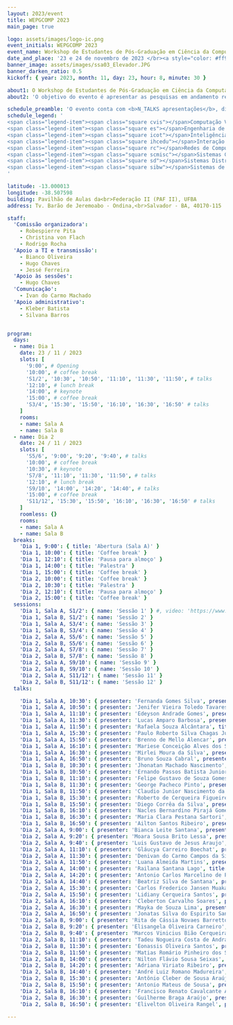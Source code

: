 ```yaml
---
layout: 2023/event
title: WEPGCOMP 2023
main_page: true

logo: assets/images/logo-ic.png
event_initials: WEPGCOMP 2023
event_name: Workshop de Estudantes de Pós-Graduação em Ciência da Computação do PGCOMP-UFBA
date_and_place: '23 e 24 de novembro de 2023 </br><a style="color: #ff9900;" href="http://www.igeo.ufba.br/auditorios">Auditório do Instituto de Geociências - UFBA</a>'
banner_image: assets/images/ssa03_Elevador.JPG
banner_darken_ratio: 0.5
kickoff: { year: 2023, month: 11, day: 23, hour: 8, minute: 30 }

about1: O Workshop de Estudantes de Pós-Graduação em Ciência da Computação – WEPGCOMP – é um evento anual organizado pelo Programa de Pós Graduação em Ciência da Computação (PGCOMP) da Universidade Federal da Bahia (UFBA).
about2: 'O objetivo do evento é apresentar as pesquisas em andamento realizadas pelos alunos de doutorado (a partir do segundo ano), bem como propiciar um ambiente de troca de conhecimento e congregação para toda a comunidade.'

schedule_preamble: 'O evento conta com <b>N_TALKS apresentações</b>, divididas em <b>N_SESSIONS sessões</b> ao longo de <b>N_DAYS dias</b>.<br>Os <b>slides</b> estarão disponíveis na <a style="font-weight: bold; color: #ff6600;" href="https://zenodo.org/communities/wepgcomp2023/">comunidade do PGCOMP no Zenodo</a>.'
schedule_legend: '
<span class="legend-item"><span class="square cvis"></span>Computação Visual</span>
<span class="legend-item"><span class="square es"></span>Engenharia de Software</span>
<span class="legend-item"><span class="square icot"></span>Inteligência Computacional e</span> <span class="legend-item">Otimização</span>
<span class="legend-item"><span class="square ihcedu"></span>Interação Humano-Computador</span> <span class="legend-item">e Informática e Educação</span>
<span class="legend-item"><span class="square rc"></span>Redes de Computadores</span>
<span class="legend-item"><span class="square scmisc"></span>Sistemas Computacionais</span>
<span class="legend-item"><span class="square sd"></span>Sistemas Distribuídos</span>
<span class="legend-item"><span class="square sibw"></span>Sistemas de Informação,</span> <span class="legend-item">Banco de Dados e Web</span>
'

latitude: -13.000013
longitude: -38.507598
building: Pavilhão de Aulas da<br>Federação II (PAF II), UFBA
address: Tv. Barão de Jeremoabo - Ondina,<br>Salvador - BA, 40170-115

staff:
  'Comissão organizadora':
    - Robespierre Pita
    - Christina von Flach
    - Rodrigo Rocha
  'Apoio a TI e transmissão':
    - Bianco Oliveira
    - Hugo Chaves
    - Jessé Ferreira
  'Apoio às sessões':
    - Hugo Chaves
  'Comunicação':
    - Ivan do Carmo Machado
  'Apoio administrativo':
    - Kleber Batista
    - Silvana Barros


program:
  days:
  - name: Dia 1
    date: 23 / 11 / 2023
    slots: [
      '9:00', # Opening
      '10:00', # coffee break
      'S1/2', '10:30', '10:50', '11:10', '11:30', '11:50', # talks
      '12:10', # lunch break
      '14:00', # keynote
      '15:00', # coffee break
      'S3/4', '15:30', '15:50', '16:10', '16:30', '16:50' # talks
    ]
    rooms:
    - name: Sala A
    - name: Sala B
  - name: Dia 2
    date: 24 / 11 / 2023
    slots: [
      'S5/6', '9:00', '9:20', '9:40', # talks
      '10:00', # coffee break
      '10:30', # keynote
      'S7/8', '11:10', '11:30', '11:50', # talks
      '12:10', # lunch break
      'S9/10', '14:00', '14:20', '14:40', # talks
      '15:00', # coffee break
      'S11/12', '15:30', '15:50', '16:10', '16:30', '16:50' # talks
    ]
    roomless: {}
    rooms:
    - name: Sala A
    - name: Sala B
  breaks:
    'Dia 1, 9:00': { title: 'Abertura (Sala A)' }
    'Dia 1, 10:00': { title: 'Coffee break' }
    'Dia 1, 12:10': { title: 'Pausa para almoço' }
    'Dia 1, 14:00': { title: 'Palestra' }
    'Dia 1, 15:00': { title: 'Coffee break' }
    'Dia 2, 10:00': { title: 'Coffee break' }
    'Dia 2, 10:30': { title: 'Palestra' }
    'Dia 2, 12:10': { title: 'Pausa para almoço' }
    'Dia 2, 15:00': { title: 'Coffee break' }
  sessions:
    'Dia 1, Sala A, S1/2': { name: 'Sessão 1' } #, video: 'https://www.youtube.com/watch?v=8AmXAu_FOLo', chairs: [Apolinário], volunteers: [Airton] }
    'Dia 1, Sala B, S1/2': { name: 'Sessão 2' }
    'Dia 1, Sala A, S3/4': { name: 'Sessão 3' }
    'Dia 1, Sala B, S3/4': { name: 'Sessão 4' }
    'Dia 2, Sala A, S5/6': { name: 'Sessão 5' }
    'Dia 2, Sala B, S5/6': { name: 'Sessão 6' }
    'Dia 2, Sala A, S7/8': { name: 'Sessão 7' }
    'Dia 2, Sala B, S7/8': { name: 'Sessão 8' }
    'Dia 2, Sala A, S9/10': { name: 'Sessão 9' }
    'Dia 2, Sala B, S9/10': { name: 'Sessão 10' }
    'Dia 2, Sala A, S11/12': { name: 'Sessão 11' }
    'Dia 2, Sala B, S11/12': { name: 'Sessão 12' }
  talks:

    'Dia 1, Sala A, 10:30': { presenter: 'Fernanda Gomes Silva', presenter_short: 'Fernanda G Silva', title: 'Adoption of OSS projects in Software Engineering Higher Education: An Approach based on the Instructor Profile', abstract: 'Esta tese de doutorado investiga como e a partir de quais elementos pode ser incentivada a adoção de projetos Free/Libre/Open Source Software (FLOSS) no processo de ensino e aprendizagem de Engenharia de Software (ES). Nosso principal objetivo é apoiar a adoção contínua de projetos FLOSS na Educação em Engenharia de Software (EES) com base no perfil dos professores que lecionam ES em cursos de graduação no Brasil. Atualizamos um mapeamento sistemático da literatura sobre o uso de projetos open source na EES, aplicamos um questionário para identificação e classificação do perfil dos professores de ES no Brasil, considerando o domínio de conteúdo de ES, domínio técnico de FLOSS e domínio pedagógico. Em seguida, aplicamos técnicas de mineração de dados e aprendizado de máquina para mapear os perfis de professores e dois estudos de caso para coletar relatos de experiência de professores e alunos. Estamos realizando um estudo observacional com um professor experiente em FLOSS e no uso de projetos de código aberto na EES. Utilizaremos nossas descobertas para definir a proposta de um modelo para orientar a adoção de projetos FLOSS e práticas de sala de aula, com base em diferentes perfis de professores. Por fim, realizaremos uma avaliação com especialistas para validar o modelo proposto, e um estudo de caso para avaliar a estrutura proposta.', advisor: 'Christina von Flach Garcia Chavez', presenter_photo: 'fernandagomes.jpg', topic_abbr: 'es', topic: 'ESS: Educação em Engenharia de Software.', remote: 'sim', }
    'Dia 1, Sala A, 10:50': { presenter: 'Jenifer Vieira Toledo Tavares', presenter_short: 'Jenifer Toledo', title: 'Em direção da Avaliação da Sustentabilidade de Ecossistemas de Software', abstract: 'A pesquisa sobre avaliação da sustentabilidade de SECOs pode ter pontos em comum com a pesquisa sobre avaliação da saúde de ecossistemas de software que envolve aspectos técnicos, sociais e de negócio. A tese de Doutorado (AMORIM, 2022) trata de avaliação da saúde baseada em práticas arquiteturais usadas pelo SECOs. Este trabalho, tem como proposta um framework para Avaliação da Saúde para Ecosistemas de Software/Arquitetura de Software (HEVAL/SA). O HEVAL/SA foi definido considerando as práticas arquiteturais adotadas que influenciam indicadores de saúde em um ecossistema de software. A avaliação dessas práticas indicará um estado para a saúde do ecossistema.', advisor: 'Christina von Flach Garcia Chavez', coadvisor: '', presenter_photo: 'jenifer.vieira.jpg', topic_abbr: 'es', topic: '', doi: '', video: '', remote: 'sim', instagram: '@jenifvie', linkedin: 'https://www.linkedin.com/in/jenifer-vieira-toledo-tavares-b153b078/', }
    'Dia 1, Sala A, 11:10': { presenter: 'Edeyson Andrade Gomes', presenter_short: 'Edeyson Gomes', title: 'Uma Abordagem Baseada em Ontologia para Auxiliar a Aplicação de Princípios Curriculares Orientados a Competências em Recursos Educacionais Abertos', abstract: 'A educação baseada em competências tem atraído a atenção da comunidade de aprendizagem enriquecida por tecnologia, mas apresenta desafios na tradução de princípios curriculares orientados para competências em materiais de aprendizagem concretos. Para mitigar tal desafio, este projeto visa prover um framework de apoio à anotação de recursos educacionais abertos, baseado numa ontologia de competências. ', advisor: 'Lais do Nascimento Salvador', presenter_photo: 'edeysongomes.jpg', topic_abbr: 'icot', topic: 'CA: Interação Humano-Computador (IHC) e Informática e Educação (IEDU)', instagram: '@edeysongomes', twitter: '@edeyson', linkedin: 'https://www.linkedin.com/in/edeyson', }
    'Dia 1, Sala A, 11:30': { presenter: 'Lucas Amparo Barbosa', presenter_short: 'Lucas Amparo', title: 'Underwater Image Rendering Survey', abstract: 'The underwater world has gained more attention in research in the last few years. This is related to ocean exploration in many industries. Images are a helpful data source for many tasks in underwater exploration but face several issues related to light behavior in this environment. Given the complexity of capturing data from the sea and the large variability of components in the scene (depth, suspended particles, turbidity, etc.), rendering underwater scenes can provide relevant data to improve image processing algorithms and train computer vision tasks. The main goal of this paper is to summarize works with underwater imagery approaches, discussing their techniques, contributions, and potential improvements.', advisor: 'Antonio Lopes Apolinario Junior', coadvisor: '', presenter_photo: 'lucas.amparo.jpg', topic_abbr: 'cvis', topic: '', doi: '', video: '', }
    'Dia 1, Sala A, 11:50': { presenter: 'Rafaela Souza Alcântara', title: 'Redução de Artefatos Metálicos em Tomografias Computadorizadas para Aplicações Odontológicas', abstract: 'A cirurgia ortognática é um procedimento no qual aplicam-se movimentações na mandíbula e no maxilar para correção de casos de má oclusão dentária. Para o sucesso desse procedimento, o planejamento cirúrgico é uma etapa fundamental, com o objetivo de simular esses movimentos que serão executados durante a cirurgia, além de permitir que o paciente consiga visualizar o resultado previamente. Ao longo dos anos, com o avanço tecnológico, esse planejamento vem sendo elaborado com o auxílio de softwares para manipulação de dados tridimensionais. Entretanto, um dos principais desafios é a qualidade dos modelos gerados a partir da tomografia computadorizada, tendo em vista que a presença de objetos metálicos (implantes, obturações e aparelho dentário) podem gerar artefatos que dificultam o planejamento cirúrgico. Nesse trabalho, o objetivo principal consiste na redução desses artefatos no domínio da imagem e da malha 3D. Na primeira etapa, foram utilizadas técnicas de processamento de imagem para análise geométrica dos artefatos presentes nos slices da tomografia e em seguida, uma nova reconstrução 3D foi obtida. Entretanto, esses modelos são bastante densos, dificultando a utilização de técnicas de processamento geométrico nesse domínio. Assim, foi necessária a utilização dos conceitos de processamento espectral para aplicação de técnicas de segmentação e filtragem baseando-se nas características descritas pelos autovetores e autovalores gerados a partir dessas malhas 3D.', advisor: 'Antonio Lopes Apolinario Junior', presenter_photo: 'rafa.alcantara23.jpg', topic_abbr: 'cvis', remote: 'sim', instagram: '@rafa.alcantara', linkedin: 'https://www.linkedin.com/in/rsalcantara', }
    'Dia 1, Sala A, 15:30': { presenter: 'Paulo Roberto Silva Chagas Junior', presenter_short: '', title: '', abstract: '', advisor: 'Luciano Reboucas de Oliveira', coadvisor: '', presenter_photo: '', topic_abbr: 'icot', topic: '', doi: '', video: '', instagram: '', twitter: '', linkedin: '', }
    'Dia 1, Sala A, 15:50': { presenter: 'Brenno de Mello Alencar', presenter_short: 'Brenno Mello', title: 'Método de Concept Drift para Aprendizado Online com Redes Neurais na Fog Computing', abstract: 'A Internet of Things tem produzido infraestruturas e aplicações que geram grande volume de dados. Esses dados são geralmente fluxos de dados que têm a característica de serem contínuos e infinitos, e também apresentam a particularidade de modificar o seu comportamento ao longo do tempo. Embora a Cloud Computing forneça à infraestrutura IoT o tratamento adequado sob aspectos relacionados à escalabilidade e centralização dos recursos, a distância entre os dispositivos e a nuvem pode impor limitações para atingir baixa latência no tráfego de dados. Visando manter a escalabilidade, obter baixa latência e diminuir o tráfego de dados entre os dispositivos IoT e a Nuvem, a Fog Computing foi proposta. Apesar da Fog Computing estabelecer a disponibilização dos recursos na borda da rede, as tecnologias e técnicas utilizadas atualmente para processamento e análise de dados IoT podem não ser suficientes para suportar os fluxos contínuos e ilimitados de dados que as plataformas e aplicações IoT produzem. Dessa forma, este trabalho apresenta uma abordagem para processamento e análise de fluxos de dados da Internet das Coisas em tempo real na Fog. Essa abordagem tem como objetivo principal reduzir a quantidade de dados transmitidos na infraestrutura de rede, o que permite, como consequência, realizar uma modelagem de dados online, detectando mudanças no comportamento do fluxo de dados e redução do uso da Internet.', advisor: 'Ricardo Araujo Rios', presenter_photo: 'brennodemello.bm.jpg', topic_abbr: 'icot', topic: 'CA: Inteligência Computacional e Otimização (ICOT)', }
    'Dia 1, Sala A, 16:10': { presenter: 'Mariese Conceição Alves dos Santos', presenter_short: 'Mariese Santos', title: 'Improving Autonomous Vehicle Data Offloading via Heterogeneous Edge Computing Networks', abstract: 'Veículos Autônomos conectados (CAV) possuem recursos de comunicação que tem como objetivo a segurança e eficiência. Os CAVs armazenam em seus caches vários tipos de dados, incluindo os gerados por radares, que são utilizados para auxiliar no Sistema de Transporte Inteligente. A comunicação do Veículo para Infraestrutura (V2I) é utilizada para realizar o offloading desses dados para RSU. Neste trabalho é proposta uma abordagem que tem como objetivo utilizar a Estação de Base (BS), que oferece heterogêneas redes de comunicação (DSRC, 5GmmWave e 6G), para realizar o offloading dos dados para edge computing da rede utilizada. A BS proporciona aos veículos maior tempo de conectividade, este tempo é que limita a capacidade máxima dos dados que podem ser transmitidos pelas redes. Para escolha dos dados de transmissão é utilizado o tamanho dos dados (Mb) e o deadline, para suavizar a transmissão. Além disso, devido as interferências sofridas pelas redes é calculada a capacidade de transmissão do canal para cada veículo, em cada instante do tempo. Essas informações são utilizadas como restrições em uma Programação Linear Inteira (PLI) (0-1), com o problema das múltiplas redes de comunicação, para otimizar a escolha da rede. Em que as redes 5GmmWave/6G só são utilizadas pelos dados de alta prioridade e os demais quando o deadline estão vencendo,  os outros utilizam a rede DSRC. Como resultado a abordagem proposta consegue transmitir dados mantendo a qualidade do serviço e menor custo.', advisor: 'Maycon Leone Maciel Peixoto', presenter_photo: 'mariese.santos.jpg', topic_abbr: 'icot', topic: 'CA: Inteligência Computacional e Otimização (ICOT)', linkedin: 'https://www.linkedin.com/in/marieseconceição', }
    'Dia 1, Sala A, 16:30': { presenter: 'Mirlei Moura da Silva', presenter_short: 'Mirlei Moura', title: 'A Novel Distance Measure for Heterogeneous Data: Time Series and Non-Temporal Data', abstract: 'Amongst the several machine learning techniques, distance (or similarity) measures are used to calculate the proximity of objects in a dataset. By employing such a type of measure, it is possible to generate “clusters” in unsupervised learning techniques or classify the objects in supervised learning techniques. In general, these measures are projected considering only one type of data. Datasets from real-world applications can comprise a mixture of data, thus requiring different approaches for identifying such patterns and groups. Literature is centered around three main approaches for leading with heterogeneous data: i) using a unique distance measure to all data types, ii) using specific measures for each data type, or iii) converting all data types to a unique type and then applying the first approach. Conversely, applying machine learning techniques in a dataset with time series and non-temporal data is not trivial because temporal data can have different behaviors that influence distance measures. Therefore, this work proposes a measure that enables the calculation of the distance between objects comprised of times series and numerical data features. To develop this measure, we first sought to identify and analyze existing works with mixed data clustering approaches involving temporal data.  Then, we combine measures, for a unique data type, to deal with heterogeneous datasets to generate a unique measure for time series and non-temporal data.', advisor: 'Robespierre dantas Da Rocha Pita', presenter_photo: 'mirleims.jpg', topic_abbr: 'icot', topic: 'CA: Inteligência Computacional e Otimização (ICOT)', }
    'Dia 1, Sala A, 16:50': { presenter: 'Bruno Souza Cabral', presenter_short: '', title: 'Comparison of Generative and Sequence Labeling Methods for Portuguese Open Information Extraction', abstract: '', advisor: 'Daniela Barreiro Claro', coadvisor: 'Marlo Vieira dos Santos e Souza', presenter_photo: '', topic_abbr: 'sibw', topic: 'CA: Inteligência Computacional e Otimização (ICOT)', instagram: '', twitter: '', linkedin: '', }
    'Dia 1, Sala B, 10:30': { presenter: 'Jhonatan Machado Nascimento', presenter_short: '', title: '', abstract: '', advisor: 'Na ??', coadvisor: '', presenter_photo: '', topic_abbr: 'na', topic: '', doi: '', video: '', instagram: '', twitter: '', linkedin: '', }
    'Dia 1, Sala B, 10:50': { presenter: 'Ernando Passos Batista Junior', presenter_short: 'Ernando Passos', title: 'Deep Neural Network-based Solution to Improve Communication of Reactive OpenFlow/SDN Networks in Fog of Things Data Streams', abstract: 'The significant adoption of the Internet of Things (IoT) has intensified the challenges in providing suitable IoT infrastructures that meet essential requirements, such as dynamic networks and low latency Sensors used in IoT applications may be with an unstable network infrastructure, or  overload on a network link associated with an IoT Gateway (server). Such scenarios may result in increased latency and consequently unavailability in IoT applications. Ensuring low latency is essential for IoT applications to be able to deal more adequately with possible changes in device conditions. To meet this low latency requirement, one must ensure that the network infrastructure adjusts to dynamic IoT data stream traffic. In this context, the Software-Defined Networking (SDN) and the OpenFlow protocol provide possibilities for IoT networks. Based on the global view of network elements, SDN allows the programmability and control of the infrastructure according to the actual demands of applications. This work proposes a solution based on Deep Neural Networks (DNN) to predict data streams from IoT devices. The proposal automatically uses past data from the IoT data stream to calculate the time of the subsequent communication from IoT devices. Based on these predictions, actions are programed and executed in advance, facilitating the installation of OpenFlow rules and avoiding potential congestion in the network paths of the IoT data stream.', advisor: 'Cassio Vinicius Serafim Prazeres', coadvisor: 'Gustavo Bittencourt', presenter_photo: 'ernandopassosjr.jpg', topic_abbr: 'sibw', topic: 'CA: Sistemas de Informação, Banco de Dados e Web (SIBW)', }
    'Dia 1, Sala B, 11:10': { presenter: 'Felipe Gustavo de Souza Gomes', presenter_short: 'Felipe Gomes', title: 'Um Guideline para Revisão Sistemática em Fóruns de Discussão', abstract: 'Apesar da popularidade de fóruns em pesquisas, principalmente o StackOverflow, a literatura carece de abordagens que guiem o processo de análise e revisão sistemática desse tipo de literatura.  Isso se torna principalmente importante dado a quantidade massiva de dados que podem ser criados com consultas a esses conjuntos de dados. Dessa forma, esse trabalho se propõe a construir um guideline/abordagem que possa auxiliar pesquisadores na revisão sistemática de literatura cinza proveniente de fóruns de discussão em Engenharia de Software.', advisor: 'Cassio Vinicius Serafim Prazeres', coadvisor: '', presenter_photo: 'felipe.gustavo.jpg', topic_abbr: 'sibw', topic: '', doi: '', video: '', }
    'Dia 1, Sala B, 11:30': { presenter: 'George Pacheco Pinto', presenter_short: 'George Pacheco', title: 'Towards Data Privacy in a Fog of Things', abstract: 'Data from the Internet of Things devices enable the design of new business models and services, improving user experience and satisfaction. However, these devices also collect personal data and place them on centralized servers without transparency and user control, enhancing data privacy concerns (such as identification, localization and tracking, profiling, and linkage). Thus, we propose the FoT-PDS paradigm, an extension of the Fog of Things (FoT) paradigm tailored to protect personal data privacy in the IoT, specifically in the FoT. We propose a data decentralization solution through Personal Data Stores, empowering users with control over their data. We present an architectural framework based on this concept and a comparative analysis to assess the alignment of our proposal with the rights of GDPR data subjects.', advisor: 'Cassio Vinicius Serafim Prazeres', presenter_photo: 'george.pacheco.jpg', topic_abbr: 'sibw', topic: 'CA: Internet das Coisas', instagram: '@georgeppinto', twitter: '@georgepacheco', }
    'Dia 1, Sala B, 11:50': { presenter: 'Claudio Junior Nascimento da Silva', presenter_short: 'Claudio Junior', title: 'Inteligência Artificial e Blockchain habilitadas para Sistemas IoT Tolerante a Falhas', abstract: 'A IoT compreende uma rede de dispositivos incorporados com sensores, atuadores e softwares conectados à Internet que podem trocar seus dados por valor, garantindo a coleta, o processamento e a transferência de dados pela rede. Para que um sistema IoT atinja seus objetivos, ele possuir  atributos como confiabilidade, disponibilidade, segurança e escalabilidade. Além disso, os dispositivos IoT têm recursos e capacidades limitados e são suscetíveis a falhas, que podem levar a danos irreversíveis. As falhas podem ocorrer devido a problemas de hardware, software ou a partir de alguma ação externa. Fornecer uma infraestrutura confiável que permita que os dispositivos executem suas funções sem interrupções é um dos maiores desafios em um sistema IoT. Esta pesquisa tem como objetivo desenvolver uma arquitetura segura e confiável para domínios IoT em ambientes FoT Computing, tolerante a falhas e habilitada para blockchain e inteligência artificial (IA).  No momento, as atividades da pesquisa se encontram em duas linhas: a primeira, atuando na pesquisa, desenvolvimento e avaliação de um módulo para simulação de falhas; e, a segunda, na definição de um modelo de blockchain a ser aplicado ao projeto de pesquisa.', advisor: 'Cassio Vinicius Serafim Prazeres', presenter_photo: 'claudiojns.jpg', topic_abbr: 'sibw', topic: 'IOT, IA, Blockchain e Tolerância a Falhas', instagram: '@cldjunior1106', linkedin: 'https://www.linkedin.com/in/claudio-junior-423913198/', }
    'Dia 1, Sala B, 15:30': { presenter: 'Roberto de Cerqueira Figueiredo', title: ' Análise de Modelos  Intencionais para a  Interoperabilidade Pragmática.', abstract: 'Os sistemas de informação modernos estão se tornando cada vez mais complexos devido a necessidade de combinar softwares heterogêneos. Um entendimento comum dos problemas de interoperabilidade não é uma tarefa trivial, pois sistemas complexos podem conter muitos componentes de software independentes. As soluções para interoperabilidade pragmática propõe, dentre outras coisas, a análise contextual e a análise de intenção. A análise contextual tem sido empregada através do modelo 5W1H, porém a análise intencional ainda tem sido pouco explorada, devido a sua dificuldade de compreender as intenções entre os sistemas. Esta trabalho apresenta uma proposta de tese para estudo de modelos intencionais que visam analisar o modelo mais adequado para a interoperabilidade pragmática entre sistemas. Espera-se ao final desta tese ter um modelo intencional definido para o provimento da interoperabilidade pragmática.', advisor: 'Daniela Barreiro Claro', presenter_photo: 'roberedo.jpg', topic_abbr: 'sibw', }
    'Dia 1, Sala B, 15:50': { presenter: 'Diego Corrêa da Silva', presenter_short: 'Diego Correa', title: 'Exploiting Calibration Settings toward Fairness in Recommender Systems', abstract: 'Recommender Systems seek to learn the users’ preferences through their interaction with the system. The system uses it to create personalized recommendation lists. Most recommender systems create a recommendation list with items which is most relevant or similar to the user’s profile. However, the emphasis on relevance can cause problems such as super specialization, popularity bias, or imbalance among the preferred classes. All these problems create a recommendation list with items that belong to only a few areas/classes of the user’s preferences, i. e., generating a list that is not fair to the user’s preferences. In this regard, calibrated recommendation systems have attracted attention as a means of ensuring a degree of fairness. This kind of system is known as a multi-objective recommender system, desiring to simultaneously provide relevant and calibrated items. The calibration objective seeks to generate a recommendation list that observes the genre proportions of the items in the user’s preference. The kernel idea is inserting items that follow these proportions. However, there are other objectives that a recommender system can achieve besides calibration. Thus, this study aims to analyze the effect of the calibration over other objectives such as novelty, coverage, personalization, unexpectedness, and serendipity. The results show that our proposals increase most of the objectives.', advisor: 'Frederico Araujo Durao', presenter_photo: 'diego.correa.jpg', topic_abbr: 'sibw', topic: 'CA: Sistemas de Informação, Banco de Dados e Web (SIBW)', }
    'Dia 1, Sala B, 16:10': { presenter: 'Nacles Bernardino Pirajá Gomes', presenter_short: 'Nacles Gomes', title: 'Framework para a Integração e Segurança de Dados em Ambientes Heterogêneos: Uma Solução com GCS e Blockchain', abstract: 'Com a evolução das Tecnologias de Informação e Comunicação (TIC’s) nas últimas décadas, observou-se um aumento na disponibilização de dados em diversos formatos, impulsionando o desenvolvimento de novas soluções para integração, consolidação e análise de informações. Nesse aspecto, apesar de ser um paradigma relativamente novo, os Grafos de Conhecimento Semântico (GCS) tem se apresentado como uma tecnologia promissora no processo de integração de dados de fontes heterogêneas por sua representação rica e flexível das relações entre entidades e seus atributos, que facilitam a inferência e obtenção de informações, sem restrições de cenários ou domínios. Contudo, é importante salientar que a construção de GCS não é uma tarefa trivial e de fácil implementação. Segundo Assche et. al. (2023), as soluções atuais de mapeamento e geração de GSC são específicas para determinados casos de uso, não atendendo a todas as necessidades; sem falar nas questões que envolvem dados sensíveis, como os oriundos das áreas de saúde e finanças, por exemplo. Nesse aspecto, propomos um framework que utiliza ontologia(s) e mapeamento R2RML para atender as questões que envolvem os problemas de integração de dados (semi-)estruturados, atendendo muitos cenários, desde bancos de dados relacionais e NoSQL, até dados oriundos de dispositivos IoT; incluindo a possibilidade de armazenamento e compartilhamento de GCS via blockchain privada, assegurando a imutabilidade e segurança no manejo de dados sensíveis.', advisor: 'Lais do Nascimento Salvador', coadvisor: '', presenter_photo: 'nacles.gomes.jpg', topic_abbr: 'sibw', topic: '', doi: '', video: '', }
    'Dia 1, Sala B, 16:30': { presenter: 'Maria Clara Pestana Sartori', presenter_short: 'Maria Clara Pestana', title: 'United for Humanity: developing a Collaborative Model for Crowd Engagement in Crisis Recovery Campaigns', abstract: 'Humanitarian crisis response often involves a high degree of unpre- dictability demand which an aid agency frequently creates. The present research aims to investigate the potential of collaboration among the entities involved in the recovery of communities affected by crises and emergencies. This investi- gation will focus on analyzing a crowdfunding platform to determine whether it can enhance collaboration between response entities and citizens, thus im- proving communication in crisis situations and, the effectiveness of crisis ef- forts. During times of crisis, crowdfunding has proven to be an effective tool for rapidly raising funds, increasing public awareness of the situation and can show where assistance is most needed during emergency situations. Therefore, this work proposes an in-depth analysis of a crowdfunding platform to enhance collaboration between citizens and response entities in crisis communication during disaster relief actions.', advisor: 'Vaninha Vieira dos Santos', presenter_photo: 'mpestana.jpg', topic_abbr: 'sibw', topic: 'CA: Sistemas de Informação, Banco de Dados e Web (SIBW)', remote: 'sim', instagram: '@mclarapestana', linkedin: 'https://www.linkedin.com/in/maria-clara-pestana-4991714a/', }
    'Dia 1, Sala B, 16:50': { presenter: 'Ailton Santos Ribeiro', presenter_short: 'Ailton Ribeiro', title: 'Rumo à Avatares Inclusivos: Um Estudo sobre a Autorrepresentação de Grupos Vulneráveis em Ambientes Virtuais', abstract: 'Avatares, representações digitais de usuários em ambientes virtuais, desempenham um papel central online, particularmente no contexto emergente do Metaverso. A personalização de avatares oferece às pessoas criar representações individualizadas, mas a autorrepresentação é sensível a múltiplos fatores, incluindo a identidade, autoexpressão e contexto. Pesquisas anteriores tem se dedicado a investigar a forma como os avatares devem ser concebidos e personalizados, levando em consideração o contexto de atividades específicas. No entanto, até o momento, tem sido escasso o número de estudos que abrangem a criação e personalização de avatares em uma ampla gama de contextos de atividades. Especialmente, há uma carência significativa de pesquisas que explorem a promoção da representação inclusiva de avatares em ambientes virtuais. O objetivo geral desta pesquisa é investigar e analisar fatores que influenciam as decisões de autorrepresentação de grupos vulneráveis em ambientes virtuais por meio de avatares, com foco especial na avaliação de estratégias destinadas a promover a autorrepresentação inclusiva desses avatares, considerando a complexidade inerente ao contexto e à autoexpressão da identidade dos usuários durante suas atividades online.', advisor: 'Vaninha Vieira dos Santos', presenter_photo: 'ailton.ribeiro.jpg', topic_abbr: 'sibw', topic: 'CA: Interação Humano-Computador (IHC) e Informática e Educação (IEDU)', remote: 'sim', }
    'Dia 2, Sala A, 9:00': { presenter: 'Bianca Leite Santana', presenter_short: 'Bianca Santana', title: 'Avaliação de Conceitos, Práticas ePerspectivas de Pensamento Computacional', abstract: 'O Pensamento Computacional (PC) é um conceito em destaque na comunidade de pesquisa em Educação em Computação, parte de diversos currículos de computação na escola. É frequentemente descrito como um processo de resolução de problemas por meio de habilidades cognitivas. Apesar disso, não há consenso sobre quais habilidades fazem parte do PC. Consequentemente, também não há consenso sobre como medi-lo, o que dificulta o estabelecimento de estratégias de ensino-aprendizagem e de avaliação da aquisição do PC. Nesse contexto, o objetivo deste trabalho é o desenvolvimento de uma avaliação da aquisição do PC, tendo como público-alvo estudantes dos anos finais do Ensino Fundamental. A avaliação proposta considera as dimensões de Conceitos, Práticas e Perspectivas de PC. A validação desse instrumento se dará por meio dos processos padrões da psicometria, incluindo a Teoria da Resposta ao Item. Como resultados parciais, realizamos um painel de especialistas composto por pesquisadores brasileiros para definir quais habilidades compõem o PC. Deste estudo resultou uma definição operacional para PC. A partir destes resultados, elaboramos um banco de questões com 117 itens no total. Realizamos a análise semântica com estudantes de perfil similar ao público-alvo do teste. Após essa etapa, alguns itens do banco de questões foram eliminados, restando um total de 95 itens. Como trabalhos futuros, faremos a análise de conteúdo, a análise estatística e a formatação da versão final do teste.', advisor: 'Christina von Flach Garcia Chavez', coadvisor: '', presenter_photo: 'biancasantana.ls.jpg', topic_abbr: 'es', topic: '', doi: '', video: '', }
    'Dia 2, Sala A, 9:20': { presenter: 'Moara Sousa Brito Lessa', presenter_short: 'Moara Brito', title: 'Rumo a sustentabilidade de software de pesquisa ', abstract: 'Ainda não existe uma definição acordada de sustentabilidade de software ou de como ela pode ser alcançada. No entanto, em engenharia de software, a sustentabilidade é frequentemente definida como a capacidade de resistir e de preservar a função de um sistema por um longo período de tempo. Esta definição aponta principalmente para a sustentabilidade técnica ao longo do tempo. Nesse contexto, devido ao uso crescente de software de pesquisa (entende-se como  softwares que são desenvolvidos em universidades e laboratórios de pesquisa como parte ou para apoiar suas pesquisas), a comunidade científica recentemente tem discutido sobre sua sustentabilidade, e capacidade de apoiar a reprodução de estudos dos pesquisadores. Nesse contexto, acreditando que ainda há oportunidades de contribuir com a melhoria da sustentabilidade do software de pesquisa, foi realizada uma pesquisa exploratória e snowballing em busca de lacunas de pesquisa.', advisor: 'Christina von Flach Garcia Chavez', presenter_photo: 'moara.brito.jpg', topic_abbr: 'es', topic: 'ESS: Educação em Engenharia de Software.', }
    'Dia 2, Sala A, 9:40': { presenter: 'Luis Gustavo de Jesus Araujo', presenter_short: 'Luis Araujo', title: 'Avaliação da eficácia de mensagens de erro melhoradas geradas por Large Language Model em um curso introdutório de programação em Python', abstract: 'Linguagens de Programação, em sua maioria, são idealizadas para o mercado de desenvolvimento de software. Em consequência, o feedback na forma de mensagens de erro de compiladores e interpretadores são focados em programadores experientes, sendo muitas vezes enigmáticos para estudantes novatos. Diante dos desafios da aprendizagem de programação, diversos pesquisadores se debruçam sobre este problema criando e utilizando ferramentas e linguagens adequadas ou adaptando feedbacks. Embora a linguagem Python seja adequada ao ensino introdutório de programação, ela possui um conjunto limitado de mensagens de erro que levam o estudante a possíveis confusões pela falta de informações relevantes à solução do problema. Neste sentido, a criação de feedback na forma de mensagens de erro melhoradas, que auxiliem os estudantes no ambiente de aprendizagem, é uma solução interessante. Um estudo preliminar realizado em um curso de programação introdutória com Python em que foi utilizado um ambiente próprio (PEEF) com emissão de mensagens melhoradas pré-cadastradas demonstrou que, embora a adição de feedback seja algo positivo, não é suficiente para que os estudantes solucionem os problemas encontrados. Deste modo, este trabalho visa apresentar um estudo realizado com especialistas para avaliar a adequação de mensagens melhoradas geradas por Large Language Model com dados de um curso de programação em Python.', advisor: 'Christina von Flach Garcia Chavez', coadvisor: '', presenter_photo: 'luisaraujo.ifba.jpg', topic_abbr: 'es', topic: '', doi: '', video: '', instagram: '@luis4raujo', twitter: '@luis4raujo', linkedin: 'https://www.linkedin.com/in/luis-gustavo-araujo-msc-55356655/', }
    'Dia 2, Sala A, 11:10': { presenter: 'Gláucya Carreiro Boechat', presenter_short: 'Glaucya Boechat', title: 'Uma Investigação sobre Análise de Sentimentos e Categorização de Issues Reabertas do GitHub', abstract: 'A reabertura de issues representa um desafio significativo no desenvolvimento e manutenção de software, acarretando custos e complexidade. Essa ocorrência muitas vezes indica problemas não resolvidos ou mal compreendidos na comunicação entre colaboradores do projeto e usuários, especialmente em plataformas como o GitHub. Nosso estudo visa aprofundar a compreensão dessas reaberturas em repositórios de código aberto, utilizando dados históricos, categorização de issues e análise de sentimentos dos desenvolvedores.  Na metodologia, empregamos a ferramenta SentiStrength-SE, adaptada para léxicos de Engenharia de Software, para obter pontuações negativas, positivas e o sentimento nas discussões relacionadas às issues. Desenvolvemos um modelo de categorização automática, classificando issues em áreas como Banco de Dados, Configuração, Desempenho, Funcional, Interface Homem-Máquina, Informação, Permissões/Obsoleto, Redes, Segurança e Testes. Finalmente, caracterizamos a reabertura de issues conforme os sentimentos dos desenvolvedores em cada categoria. Os resultados destacaram que a análise de sentimentos, embora valiosa, por si só não prevê com precisão as reaberturas de issues. A combinação de sentimentos com a categoria mostrou-se mais eficaz, sublinhando a importância do contexto e compreensão dos sentimentos para uma gestão eficaz no desenvolvimento de software.', advisor: 'Ivan do Carmo Machado', coadvisor: '', presenter_photo: 'glaucya.boechat.jpg', topic_abbr: 'es', topic: '', doi: '', video: '', instagram: '@gauboechat', twitter: '@Glaucyacboechat', linkedin: 'https://www.linkedin.com/in/gl%C3%A1ucya-boechat-1029925/', }
    'Dia 2, Sala A, 11:30': { presenter: 'Denivan do Carmo Campos da Silva', presenter_short: 'Denivan Campos', title: 'Investigating the Relationship between Human Factors and Test Code Quality', abstract: 'Software development is a collaborative, social, knowledge-intensive activity, and human-centered. These factors are essential for team diversity. There are three types of team diversity: informational (or knowledge), social, and values diversity. The literature has brought up a number of studies investigating test code quality, but there is just a little empirical evidence on the effects of knowledge diversity and test code quality. Whether we consider the prevalence of test smells in current software testing research, the number is way more limited. Test smells are bad implementations inserted by developers. Recent studies discuss developers’ perceptions of test smells and their impact on quality improvement, yet they have yet to discuss the effects of knowledge diversity in this regard. Our goal is to gather empirical evidence on such a relationship, between developer knowledge diversity and test code quality, with particular attention on the effect of test smells. We built a knowledge base considering the main concepts of software testing, maintenance, evolution, refactoring, and human aspect.  Next, to accomplish our research objective, we used a combination of mixed methods approach to gather empirical evidence on human aspects and test code quality. As a result, we intend to organize the findings in a set of guidelines. It can support developers in preventing the insertion of test smells during the creation of unit test cases.', advisor: 'Ivan do Carmo Machado', presenter_photo: 'denivan.campos.jpg', topic_abbr: 'es', topic: 'ESS: Qualidade de Software', remote: 'sim', instagram: '@dhennyacampos', twitter: '@dhennyacampos', linkedin: 'https://www.linkedin.com/in/denivancampos/', }
    'Dia 2, Sala A, 11:50': { presenter: 'Luana Almeida Martins', presenter_short: 'Luana Martins', title: 'Smart prediction for test smells refactorings', abstract: 'Test smells are considered bad practices for developing the test code. Their presence can reduce the test code quality, thus harming software testing and maintenance activities. Software refactoring has been a key practice to handle smells and improve software quality without changing its behavior. However, existing refactoring tools target production code with very different characteristics than test code. Despite the research invested in test smell refactoring, little is known about whether current refactorings improve the test code quality. This thesis proposal presents our research to help developers decide when and how to refactor test smells through a machine learning-based approach. First, we aim to mine refactorings performed by developers to derive a catalog of test-specific refactorings and their impact on the test code. Our findings show that developers prefer specific features of the testing frameworks, which may lead to test smells such as Inappropriate Assertion and Handling Exception. While the refactorings proposed in the literature aligned with the evolution of testing frameworks helps refactoring test smells, the Inappropriate Assertion remains unexplored in the literature. Second, we aim to collect and learn from test-specific refactorings to suggest which refactorings have the potential to fix test smells. As a result, the approach could support the test smells detection and refactoring guided to the practices closer to the developers’ perspective.', advisor: 'Ivan do Carmo Machado', coadvisor: '', presenter_photo: 'martins.luana.jpg', topic_abbr: 'es', topic: '', doi: '', video: '', instagram: '@lmartins.cb', twitter: '@luana_amartins', }
    'Dia 2, Sala A, 14:00': { presenter: 'Railana Santana Lago', title: 'Towards Automated Refactoring of Smelly Test Code', abstract: 'Test Refactoring improves the internal aspects of the software test without modifying its external behavior. However, the test code quality, i.e., design and writing standards, is not commonly prioritized within the industry. Test smells are anti-patterns that can harm the software testing understanding and maintenance. Although academia has constantly explored issues related to test smells and test code quality, there are still opportunities to improve how developers handle test code refactoring. This study initially provides a systematic mapping of the literature, which analyzed 42 primary works about test refactoring. The majority of the studies presented generic refactorings suitable for both production and test code. Some anti-patterns had multiple refactoring strategies, while others lacked a clear strategy. Existing tools have not evolved significantly since their inception, and many refactoring strategies have yet to be evaluated. Also, we investigated the effect of refactoring on the co-occurrence of test smells and observed that restructuring the test code can relocate or remove multiple test smell instances together. In this context, this study seeks to contribute with guidelines for refactoring multiple test smells, providing the order in which the refactoring should be applied to reduce the changes in test code. Furthermore, we intend to automate these guidelines and evaluate them with practitioners. ', advisor: 'Ivan do Carmo Machado', presenter_photo: 'railanassantana.jpg', topic_abbr: 'es', }
    'Dia 2, Sala A, 14:20': { presenter: 'Antonio Carlos Marcelino de Paula', presenter_short: '', title: '', abstract: '', advisor: 'Manoel Gomes de Mendonca Neto', coadvisor: '', presenter_photo: '', topic_abbr: 'es', topic: '', doi: '', video: '', instagram: '', twitter: '', linkedin: '', }
    'Dia 2, Sala A, 14:40': { presenter: 'Beatriz Silva de Santana', presenter_short: '', title: 'Exploring Psychological Safety in Software Engineering: Insights from Stack Exchange', abstract: '', advisor: 'Manoel Gomes de Mendonca Neto', presenter_photo: '', topic_abbr: 'es', topic: 'ESS: Engenharia de Software Experimental', instagram: '', twitter: '', linkedin: '', }
    'Dia 2, Sala A, 15:30': { presenter: 'Carlos Frederico Jansen Muakad', presenter_short: '', title: 'Mapeamento de sites de pergunta e resposta: uma abordagem comparativa entre os principais sites existentes a luz da engenharia de software', abstract: '', advisor: 'Manoel Gomes de Mendonca Neto', coadvisor: 'Glauco Carneiro', presenter_photo: '', topic_abbr: 'es', topic: 'ESS: Engenharia de Software Experimental', instagram: '', twitter: '', linkedin: '', }
    'Dia 2, Sala A, 15:50': { presenter: 'Lidiany Cerqueira Santos', presenter_short: 'Lidiany Cerqueira', title: 'Investigating Empathy in Software Engineering Based on the Practitioners’ Perspective', abstract: 'Context: Human aspects of practitioners have a strong influence on software engineering (SE). Empathy is one of these factors. It is the ability to understand and share the emotions of others. Despite its relevance, empathy is still an under-researched topic in SE.  Aims: Build a framework to support empathetic practices in SE activities.  Investigate the meaning, importance, practices, and effects of empathy from the perspective of software practitioners.  Method: In our first study, we performed a thematic synthesis of Grey Literature (GL).  Results:  As preliminary results, we analyzed 22 articles from DEV, an online community used by software developers. We organized this body of knowledge in a conceptual map and a set of conceptual frameworks of empathetic practices and effects related to communication and collaboration, management and leadership, coding, and code review. Our analysis broadens the comprehension of this human aspect in SE. Our findings may support new research efforts. Practitioners can use our framework as a conceptual guide to develop their empathetic capabilities. Additionally, our results can help companies to notice the importance of fostering empathic practices and building empathy skills.  Next steps: We plan to collect more data from other data sources to refine our results, and empirically assess them in a survey.', advisor: 'Manoel Gomes de Mendonca Neto', coadvisor: '', presenter_photo: 'lidianycs.jpg', topic_abbr: 'es', topic: '', doi: '', video: '', }
    'Dia 2, Sala A, 16:10': { presenter: 'Cleberton Carvalho Soares', presenter_short: 'Cleberton Soares', title: 'Maturity level of software systems to comply with the General Data Protection Law (LGPD)', abstract: 'The General Data Protection Law (LGPD) establishes guidelines for processing personal data with a strong emphasis on ethical considerations. Compliance with the LGPD is mandatory in software systems and non-compliance brings significant consequences. Accurately interpreting the text of the law for system specifications is a challenging task to undertake from scratch, and a lack of knowledge in LGPD makes it challenging to achieve symmetry that enables business continuity. Our research addresses aspects of the development of software systems in compliance with the LGPD, aiming to provide a valuable resource for professionals and researchers in the area and expand the body of knowledge of the law, which is recent, with a bias focused on software engineering and requirements.', advisor: 'Rita Suzana Pitangueira Maciel', presenter_photo: 'clebertonsoares.jpg', topic_abbr: 'es', topic: 'ESS: Proteção de dados pessoais', linkedin: 'https://www.linkedin.com/in/cleberton-carvalho-soares-54b2bab8', }
    'Dia 2, Sala A, 16:30': { presenter: 'Mayka de Souza Lima', presenter_short: 'Mayka Liima', title: 'A Conceptual Framework for the Design of Virtual Learning Environments', abstract: 'Several digital technological resources (DTRs) are adapted to use learning strategies for VLEs found in the literature, such as collaborative learning. Learning strategies have been modified to adapt traditional procedures and techniques to the technological tools. It is necessary to support the features of instructional design that look at design issues in the difficulties and challenges of teachers in adapting teaching practices. Using a conceptual framework can help in the composition of the instructional design. So is it possible to design a conceptual framework that supports the functionalities of the learning environment for education professionals to design the lessons according to their instructional design? A conceptual framework for the instructional design of learning theory strategies in VLEs is proposed. A survey and interviews will define the methodologies and DTRs used by educational professionals. The expected results will be triangulated and analyzed for the design of the conceptual framework. Thus, the conceptual framework proposed in this work aims to identify and present the conceptual definitions that involve the field of requirements engineering and their relationships. Within this framework, an organizational model of the concepts for learning strategies is proposed, where all information is validated through the consensus opinion of several experts in the field.', advisor: 'Rita Suzana Pitangueira Maciel', presenter_photo: 'maykalima.jpg', topic_abbr: 'es', topic: 'ESS: Educação em Engenharia de Software.', instagram: '@profmaykalima', }
    'Dia 2, Sala A, 16:50': { presenter: 'Jonatas Silva do Espirito Santo', presenter_short: '', title: 'Sensores Socioambientais e Comerciais para nowcasting de surtos e pandemias em potencial', abstract: '', advisor: 'Gecynalda Soares da Silva Gomes', presenter_photo: '', topic_abbr: 'es', topic: 'Ciência de Dados', instagram: '', twitter: '', linkedin: '', }
    'Dia 2, Sala B, 9:00': { presenter: 'Rita de Cássia Novaes Barretto', title: 'Beyond SDI environment: expanding the spatial data infrastructure through the blockchain', abstract: 'Este artigo apresenta uma proposta de arquitetura de referência para o desenvolvimento de sistemas distribuídos, a qual contribua com o aumento da confiança na geoinformação oficial nas esferas pública e privada. Nesse contexto, foram identificados os seguintes domínios e respectivas instâncias: (1) endereço residencial do cidadão como instância de dado geoespacial pertencente ao domínio da administração — pública e privada; (2) LGPD como instância do ordenamento jurídico pertencente ao domínio do direito; (3) Infraestrutura Nacional de Dados Espaciais (INDE) como instância de IDE pertencente ao domínio da computação. Neste trabalho em andamento, cujo foco está direcionado ao domínio da computação, a arquitetura em questão propõe a inserção das seguintes camadas: usuário, browser, interoperabilidade, consentimento e certificação, confiança e transparência, persistência; todas a oferecer suporte distribuído para a IDE. Esta proposta pretende estender a arquitetura de toda e qualquer IDE, que não contemple transparência, imutabilidade, rastreamento e confiança em seu escopo. Também, visa a contribuir no sentido da IDE descentralizada de maneira a romper o paradigma da centralização.', advisor: 'Fabiola Goncalves Pereira Greve', presenter_photo: 'rita.barretto.jpg', topic_abbr: 'scmisc', linkedin: 'https://www.linkedin.com/in/rbarretto/', }
    'Dia 2, Sala B, 9:20': { presenter: 'Elisangela Oliveira Carneiro', presenter_short: 'Elisangela Carneiro', title: 'Sistemas de Reputação baseados em Blockchain para ambientes IoT', abstract: 'Os dispositivos participantes de ecossistemas IoT precisam interagir e cooperar para desempenhar suas funções de sensoriamento, inteligência e atuação em tempo real. Escolher parceiros confiáveis é desafiador quando os dispositivos interagem com entidades sem referências de confiabilidade. Neste contexto, modelos de confiança baseados em reputação são cruciais para assegurar serviços e cooperação entre entidades confiáveis, contribuindo para melhoria da segurança em IoT. Entretanto, os sistemas de reputação são suscetíveis a ameaças e ataques. Tecnologias como fog-edge computing e blockchain surgem como soluções descentralizadas para promover segurança e privacidade em IoT. No entanto, devido as características específicas dos dispositivos em ambientes IoT, a integração destas tecnologias para promover e gerenciar confiança através de reputação requer uma análise criteriosa dos aspectos técnicos envolvidos. Atualmente, a pesquisa está na fase de definição de um modelo de gerenciamento de confiança para implementação nos experimentos.', advisor: 'Fabiola Goncalves Pereira Greve', presenter_photo: 'eocarneiro.jpg', topic_abbr: 'scmisc', topic: 'SC: Sistemas Distribuídos (SD)', }
    'Dia 2, Sala B, 9:40': { presenter: 'Marcos Vinicius Bião Cerqueira', presenter_short: 'Marcos Bião ', title: 'Privacidade em Redes Smart Home Através de Blockchains', abstract: 'A privacidade, enquanto direito intransferível, assume uma posição crítica em ambientes online, constituindo um aspecto crucial para qualquer sistema. A Internet das Coisas emerge como uma transformação na rotina das pessoas, proporcionando maior conveniência em suas atividades diárias. No entanto, é importante que a segurança seja abordada como um dos elementos fundamentais. Em casas inteligentes, embora possam carecer de dispositivos que acarretem danos diretos aos ocupantes em caso de ataques cibernéticos, é possível extrair informações sensíveis da vida dos residentes, resultando em grandes impactos em seu cotidiano. Este estudo investiga a utilização de blockchains privadas como meio de garantir a preservação da privacidade em residências inteligentes.', advisor: 'Cassio Vinicius Serafim Prazeres', coadvisor: '', presenter_photo: 'cerqueira.marcos.jpg', topic_abbr: 'sibw', topic: '', doi: '', video: '', remote: 'sim', }
    'Dia 2, Sala B, 11:10': { presenter: 'Tadeu Nogueira Costa de Andrade', title: 'Métodos estatísticos e de inteligência computacional para análise temporal em sistemas de tempo real', abstract: 'Sistemas em tempo real são compostos por um conjunto de tarefas que são lançadas recorrentemente para serem executadas e devem cumprir prazos. Projetar um sistema desse tipo de forma comprovadamente correta requer informações sobre o tempo de execução no pior caso (WCET) para cada uma de suas tarefas. No entanto, estimar o WCET está se tornando cada vez mais difícil devido à alta complexidade de hardware e software presentes nas plataformas atuais. Isso tem motivado o uso de técnicas para derivar o tempo de execução no pior caso probabilístico (pWCET). A maioria das abordagens existentes se baseia em medir o tempo de execução de cada tarefa do sistema em execução na plataforma alvo. Como as medições são realizadas durante o tempo de projeto, as amostras coletadas podem levar a estimativas não confiáveis (devido a possíveis viés de medição) ou não representativas (devido a dificuldades na reprodução das condições operacionais). Nesse contexto, o objetivo deste trabalho é desenvolver abordagens que contribuam para aprimorar a precisão e confiabilidade das estimativas de pWCET, superando os problemas mencionados. Até o momento, foram conduzidos dois estudos com propósitos distintos. No primeiro, é feita uma representação do tempo de execução com base em eventos de hardware, utilizando ferramentas de inteligência computacional. No segundo estudo, é realizada uma análise estatística para descrever a variação do tempo de execução em relação ao número de instruções executadas.', advisor: 'George Marconi de Araujo Lima', presenter_photo: 'tadeunca.jpg', topic_abbr: 'scmisc', remote: 'sim', }
    'Dia 2, Sala B, 11:30': { presenter: 'Eonassis Oliveira Santos', presenter_short: 'Eonassis Santos', title: 'Restauração Pós-Desastre para Redes Ópticas Elásticas com Abordagem de Múltiplos Caminhos Usando Algoritmo de Fluxo Máximo', abstract: 'Desastres naturais, como terremotos, tsunamis e furacões, representam uma ameaça significativa para infraestruturas de telecomunicações amplamente implantadas, especialmente em redes ópticas de backbone.A recuperação após grandes desastres se torna um desafio crítico, uma vez que falhas na rede geograficamente correlacionadas podem resultar em desconexões significativas e perda de dados. Este artigo apresenta um modelo de restauração pós-desastre para Redes Ópticas Elásticas (EON) com o objetivo de preservar a conectividade, a largura de banda de transmissão e a confiabilidade da conexão. Usando um Gráfico de Variante Temporal (TVG), o esquema de recuperação emprega o algoritmo de fluxo máximo para restaurar as conexões afetadas após um desastre. Com base em um modelo de falha probabilística, ele restaura conexões impactadas que estão completamente cortadas após o desastre ou cuja confiabilidade caiu abaixo dos limites de Qualidade de Serviço (QoS). Dadas as restrições de recursos na rede pós-desastre, políticas de relaxamento com base em QoS são utilizadas, utilizando rotas confiáveis e otimizando a utilização de recursos. A simulação avalia aspectos de restauração, disponibilidade, perda de conexão, perda de tráfego e confiabilidade média da conexão, comparando essas métricas com o algoritmo First-In, First-Out e o algoritmo Restauração de Caminho com Consciência da Probabilidade de Falha (PRPA).', advisor: 'Gustavo Bittencourt Figueiredo', presenter_photo: 'eonassissantos.jpg', topic_abbr: 'scmisc', topic: 'SC: Redes de Computadores (RC)', remote: 'sim', instagram: '@eonassis', twitter: '@eonassis', linkedin: 'https://www.linkedin.com/in/eonassis-oliveira-santos-4aa35b99', }
    'Dia 2, Sala B, 11:50': { presenter: 'Matias Romário Pinheiro dos Santos', presenter_short: 'Matias R. P. dos Santos', title: 'Particionamento Inteligente de Funções de Banda Base no Fronthaul óptico CF-RAN', abstract: 'A evolução para a rede 5G representa um avanço significativo na eficiência de custos (CAPEX e OPEX), incorporando uma arquitetura centralizada para o processamento de funções de banda base em uma nuvem compartilhada. Este modelo, embora proporcione benefícios em termos de redução de custos, introduz desafios notáveis na rede de acesso fronthaul, exigindo soluções como o particionamento funcional e arquiteturas híbridas para atender a requisitos críticos de latência e largura de banda. Este trabalho de doutorado analisa minuciosamente os desafios do particionamento de processamento de banda base, destaca melhorias na arquitetura CF-RAN e explora os desafios relacionados ao dimensionamento da rede. Além disso, enfatiza a necessidade de inteligência para otimização do desempenho, considerando o estado atual e a eficiência energética da rede.', advisor: 'Gustavo Bittencourt Figueiredo', presenter_photo: 'matiasrps.jpg', topic_abbr: 'scmisc', topic: 'SC: Redes de Computadores (RC)', instagram: '@matiasromario_ps', linkedin: 'https://www.linkedin.com/in/matias-r-p-dos-santos-89a6b443/', }
    'Dia 2, Sala B, 14:00': { presenter: 'Nilton Flávio Sousa Seixas', presenter_short: 'Nilton Seixas', title: 'Event-oriented fronthaul resizing in 6g networks', abstract: 'Network slicing techniques have been pointed out as key enablers of 6G networks due to their capability to run logical networks with diverse and conflicting requirements over the same infrastructure. Artificial intelligence has been often used to improve the resource management of slices, such as slice resizing. Resizing the fronthaul slices is an important task because it ensures end-to-end slicing. A poor resizing in the fronthaul could imply a lack of resources or the wasting of them. The lack of resources could, over the top, block the connection between antennas and BaseBand units, therefore violating throughput and latency constraints on services. This work aims to propose a methodology to resize the fronthaul slices during programmed and instantaneous events.', advisor: 'Gustavo Bittencourt Figueiredo', presenter_photo: 'nfsseixas.jpg', topic_abbr: 'scmisc', topic: 'SC: Redes de Computadores (RC)', linkedin: 'https://www.linkedin.com/in/nilton-seixas/', }
    'Dia 2, Sala B, 14:20': { presenter: 'Adriana Viriato Ribeiro', presenter_short: 'Adriana Viriato Ribeiro', title: 'Serviços de Saúde Avançados: Conectividade e Segurança em Sistemas de Vida Assistida', abstract: 'O ambiente de vida assistida é um serviço avançado de saúde que inclui aplicações em espaços inteligentes e o monitoramento da saúde de indivíduos, independente de sua localização. O desenvolvimento dessas aplicações segue diferentes tecnologias, como a Internet das Coisas, protocolos de comunicação de curto e longo alcance, middlewares, computação em nuvem e inteligência artificial. A heterogeneidade dos componentes que fazem parte dessas arquiteturas e dos próprios protocolos de comunicação utilizados geram desafios para alcançar os requisitos de rede e segurança das aplicações. Assim, um dos produtos da minha tese é identificar requisitos de comunicação e segurança nesses cenários e os principais desafios para endereçá-los.', advisor: 'Leobino Nascimento Sampaio', presenter_photo: 'adrianavr.jpg', topic_abbr: 'scmisc', topic: 'SC: Redes de Computadores (RC)', remote: 'sim', instagram: '@adrianavtribeiro', linkedin: 'https://www.linkedin.com/in/adrianaviriato', }
    'Dia 2, Sala B, 14:40': { presenter: 'André Luiz Romano Madureira', presenter_short: 'André Madureira', title: 'Otimizando Comunicações NDN em redes MANET', abstract: 'Redes wireless sofrem com congestionamentos ocasionados pela sobreposição espacial do alcance de rádio dos nós. Este problema é magnificado em redes semi-infraestruturas, como as redes adhoc, uma vez que as comunicação entre nós são todas wireless. Redes com alta mobilidade acrescentam ainda mais complexidade nesse cenário, pois a qualidade dos enlaces é mais instável, o que aumenta o número de retransmissões de pacotes, aumentando assim a probabilidade de colisões no meio compartilhado. As propostas de controle de congestionamento atuais  são ineficientes ou ineficazes, pois possuem elevado overhead de controle, requerem convergencia, sincronia de dados, ou atuam na redução do fluxo de pacotes solicitado pelos clientes. Desta forma, esta investigação de doutorado objetiva mitigar congestionamentos em redes wireless adhoc ocasionados pela sobreposição espacial do alcance de rádio dos nós encaminhadores. Levantamos a hipótese de que existe um subconjunto K ótimo de encaminhadores capaz de entregar os pacotes, tal que o desempenho da rede é otimizado através da mitigação dos congestionamentos na rede ocasionados pelos nós encaminhadores redundantes. Tambem propomos uma solução cooperativa baseada em redes de dados nomeados (NDN) na qual os nós encaminhadores vizinhos trocam informações para encontrar o subconjunto K. Os resultados preliminares indicam que tal subconjunto K existe e que a proposta de solução consegue encontrar o K, mesmo que este não seja o ótimo global da rede.', advisor: 'Leobino Nascimento Sampaio', coadvisor: '', presenter_photo: 'andre.romano.jpg', topic_abbr: 'scmisc', topic: '', doi: '', video: '', }
    'Dia 2, Sala B, 15:30': { presenter: 'Antônio Cleber de Sousa Araújo', presenter_short: 'Cleber Araújo', title: 'Dynamic Multicast Connections: A New Approach', abstract: 'As internet users progressively increase, nodes and connections’ latency, speed, and mobility have become significant concerns. In this dynamic scenario, Heterogeneous Networks predominate, in which communications between devices of different technologies, manufacturers, capacities, and structures occur. Most communications on these networks work through the TCP protocol, which wastes much of the resources available in networks and communications. Using some resources offered by M-PolKA, this research aims to investigate methods of optimization of dynamic multicast connections in heterogeneous environments to provide an alternative to the current demands of computer networks, mitigate the current limitations existing in the current TCP architecture and explore the use of natively multipath protocols, such as the QUIC protocol.', advisor: 'Leobino Nascimento Sampaio', coadvisor: '', presenter_photo: 'clebersisinfo.jpg', topic_abbr: 'scmisc', topic: '', doi: '', video: '', }
    'Dia 2, Sala B, 15:50': { presenter: 'Antonio Mateus de Sousa', presenter_short: 'Mateus Sousa', title: 'Bootstrapping de Segurança como Serviço: Uma Solução Escalável para Autenticação Mútua Entre Dispositivos de IoT Baseada em Identidade das Coisas', abstract: 'As redes IoT estão cada vez mais difundidas em nossas vidas. A diversidade de aplicações varia desde sistemas de monitoramento de temperatura até serviços de acompanhamento de saúde (e-Health). Juntamente com o vasto potencial de inovação, as redes IoT atraem cada vez mais usuários maliciosos que visam roubar dados ou prejudicar o funcionamento da rede. Com base nisso, neste trabalho trazemos uma proposta de sistema de autenticação mútua de dispositivos, que utilizam identidade descentralizada como meio de garantir autenticidade e integridade sob demanda. Validamos nossa proposta através de uma prova de conceito. ', advisor: 'Leobino Nascimento Sampaio', presenter_photo: 'antonio.mateus.jpg', topic_abbr: 'scmisc', topic: 'SC: Redes de Computadores (RC)', linkedin: 'https://www.linkedin.com/in/mateus-sousa-msc-4b1a23134/', }
    'Dia 2, Sala B, 16:10': { presenter: 'Francisco Renato Cavalcante Araújo', presenter_short: 'Francisco Renato Araújo', title: 'Novas perspectivas de diferenciação de serviços em redes através das Redes Centradas na Informação', abstract: 'As Redes Centradas na Informação (ICN) apresentam um novo modelo de comunicação com foco nos dados, isso permite desvincular esses dados de sua origem, uma abordagem que pode potencializar operações que são limitadas pela rede IP atual. Com essa nova perspectiva, a ICN oferece um modelo de comunicação pensado de acordo com o padrão atual de consumo de conteúdos da Internet. Os usuários e as aplicações modernas da Internet buscam recuperar conteúdo sem se preocupar onde eles estão armazenados. Embora a ICN atenda ao requisito imposto, os dados trafegados são tratados sem distinção, independentemente do tipo de aplicação que os geraram, com base no melhor esforço e sem garantias. Em um cenário realista, a rede tende a operar com um tráfego elevado de pacotes oriundos de aplicações e dispositivos heterogêneos. Dessa forma, a rede precisa estar ciente da diferenciação de serviços para oferecer um tratamento adequado aos fluxos de dados de acordo com seus requisitos. Neste contexto, este trabalho investiga uma arquitetura de Rede de Dados Nomeados (NDN), uma abordagem de ICN, ciente da diferenciação de serviços para oferecer uma melhor qualidade de serviço aos usuários e melhor gerenciamento do tráfego da rede. A solução proposta busca maximizar os benefícios já oferecidos pela NDN e explorar questões arquiteturais que têm potencial de alavancar a implantação da NDN ciente de diferenciação de serviços.', advisor: 'Leobino Nascimento Sampaio', presenter_photo: 'franciscorca.jpg', topic_abbr: 'scmisc', topic: 'SC: Redes de Computadores (RC)', }
    'Dia 2, Sala B, 16:30': { presenter: 'Guilherme Braga Araújo', presenter_short: 'Guilherme Araújo', title: 'Explorando características de redes de dados nomeados para oferecer serviços na borda das redes para aplicações distribuídas por meio de redes veiculares.', abstract: 'Em redes veiculares (VANETs) há vários sistemas de transporte que se apoiam em diferentes modelos dependentes do IP para comunicação entre veículos. Entretanto, muitas abordagens não são seguras e adequadas para o contexto, utilizando-se de tecnologias específicas, arquiteturas de rede ou modelos de comunicação limitados. Além disso, muitas aplicações acabam tendo que lidar com questões complexas de serviços não ofertados pela rede.', advisor: 'Leobino Nascimento Sampaio', presenter_photo: 'guilhermebaraujo.jpg', topic_abbr: 'scmisc', topic: 'SC: Redes de Computadores (RC)', }
    'Dia 2, Sala B, 16:50': { presenter: 'Elivelton Oliveira Rangel', presenter_short: 'Elivelton Rangel', title: 'Modelagem Computacional de Espaços Urbanos Utilizando Dados Geo-Espaciais para Suporte a Sistemas de Gerenciamento de Emergências', abstract: 'O processo de urbanização acelerado e muitas vezes desorganizado tem promovido diversos desafios para as cidades modernas, especialmente no aspecto de mobilidade urbana. No entanto, tecnologias promovidas por cidades inteligentes têm surgido para amenizar os impactos causados em diversos cenários. Neste cenário em evolução, sistemas de gerenciamento de emergência fornecem um serviço fundamental para as cidades modernas, explorando diferentes tecnologias de detecção e processamento para o tratamento em tempo real de situações críticas. Na verdade, espera-se que tais sistemas implementem serviços de detecção, alerta e mitigação de emergências, a fim de evitar ou aliviar os impactos negativos de eventos críticos na percepção da qualidade de vida dos habitantes. Cada vez mais as cidades estão produzindo dados de diversas naturezas, sejam sobre tráfego, climáticas, eventos de emergências e outras fontes. Entender como utilizar esses dados pode mudar a forma com que os sistemas de gerenciamento de emergências podem agir para uma mitigação mais eficiente. Portanto, este trabalho propõe realizar a modelagem computacional de dados geo-espaciais para apoiar sistemas de gerenciamento de emergências, promovendo uma tomada de decisão mais assertiva nas resoluções de problemas de mobilidade urbana envolvendo veículos de emergência. ', advisor: 'Maycon Leone Maciel Peixoto', coadvisor: 'Daniel Gouveia Costa', presenter_photo: 'eliveltonrangel.jpg', topic_abbr: 'scmisc', topic: 'CA: Sistemas de Informação, Banco de Dados e Web (SIBW)', remote: 'sim', }

---
```


